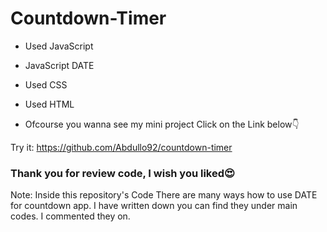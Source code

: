 # Countdown-Timer

- Used JavaScript
- JavaScript DATE
- Used CSS
- Used HTML
 
- Ofcourse you wanna see my mini project Click on the Link below👇

Try it: https://github.com/Abdullo92/countdown-timer
### Thank you for review code, I wish you liked😍

Note: Inside this repository's Code There are many ways how to use DATE for countdown app. I have written down you can find they under main codes. I commented they on.
